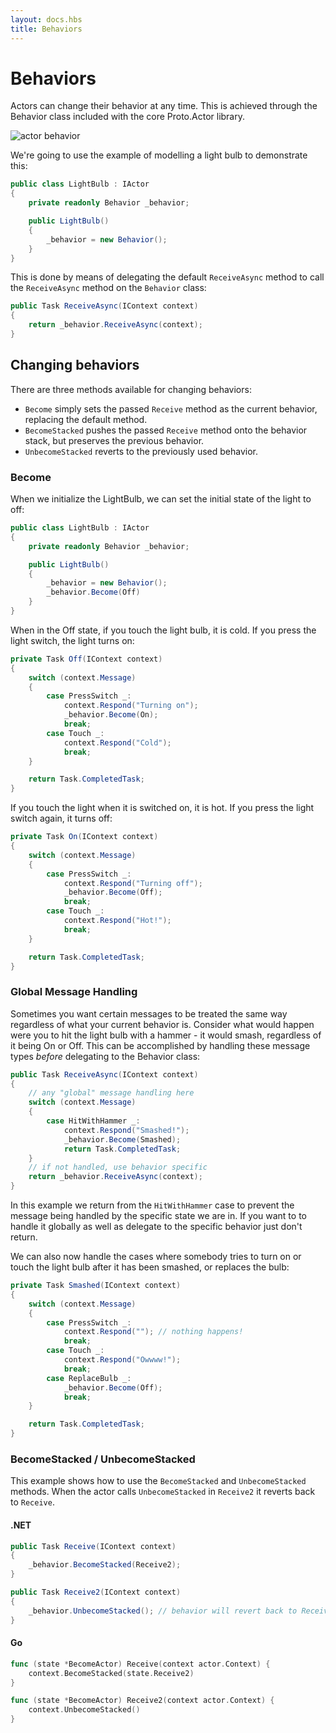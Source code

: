 ```yaml
---
layout: docs.hbs
title: Behaviors
---
```


# Behaviors

Actors can change their behavior at any time. This is achieved through the Behavior class included with the core Proto.Actor library.

![actor behavior](images/Behaviors-blue.png)

We're going to use the example of modelling a light bulb to demonstrate this:

```csharp
public class LightBulb : IActor
{
    private readonly Behavior _behavior;

    public LightBulb()
    {
        _behavior = new Behavior();
    }
}
```

This is done by means of delegating the default `ReceiveAsync` method to call the `ReceiveAsync` method on the `Behavior` class:

```csharp
public Task ReceiveAsync(IContext context)
{
    return _behavior.ReceiveAsync(context);
}
```

## Changing behaviors

There are three methods available for changing behaviors:

- `Become` simply sets the passed `Receive` method as the current behavior, replacing the default method.
- `BecomeStacked` pushes the passed `Receive` method onto the behavior stack, but preserves the previous behavior.
- `UnbecomeStacked` reverts to the previously used behavior.

### Become

When we initialize the LightBulb, we can set the initial state of the light to off:

```csharp
public class LightBulb : IActor
{
    private readonly Behavior _behavior;

    public LightBulb()
    {
        _behavior = new Behavior();
        _behavior.Become(Off)
    }
}
```

When in the Off state, if you touch the light bulb, it is cold. If you press the light switch, the light turns on:

```csharp
private Task Off(IContext context)
{
    switch (context.Message)
    {
        case PressSwitch _:
            context.Respond("Turning on");
            _behavior.Become(On);
            break;
        case Touch _:
            context.Respond("Cold");
            break;
    }

    return Task.CompletedTask;
}
```

If you touch the light when it is switched on, it is hot. If you press the light switch again, it turns off:

```csharp
private Task On(IContext context)
{
    switch (context.Message)
    {
        case PressSwitch _:
            context.Respond("Turning off");
            _behavior.Become(Off);
            break;
        case Touch _:
            context.Respond("Hot!");
            break;
    }

    return Task.CompletedTask;
}
```

### Global Message Handling

Sometimes you want certain messages to be treated the same way regardless of what your current behavior is. Consider what would happen were you to hit the light bulb with a hammer - it would smash, regardless of it being On or Off. This can be accomplished by handling these message types _before_ delegating to the Behavior class:

```csharp
public Task ReceiveAsync(IContext context)
{
    // any "global" message handling here
    switch (context.Message)
    {
        case HitWithHammer _:
            context.Respond("Smashed!");
            _behavior.Become(Smashed);
            return Task.CompletedTask;
    }
    // if not handled, use behavior specific
    return _behavior.ReceiveAsync(context);
}
```

In this example we return from the `HitWithHammer` case to prevent the message being handled by the specific state we are in. If you want to to handle it globally as well as delegate to the specific behavior just don't return.

We can also now handle the cases where somebody tries to turn on or touch the light bulb after it has been smashed, or replaces the bulb:

```csharp
private Task Smashed(IContext context)
{
    switch (context.Message)
    {
        case PressSwitch _:
            context.Respond(""); // nothing happens!
            break;
        case Touch _:
            context.Respond("Owwww!");
            break;
        case ReplaceBulb _:
        	_behavior.Become(Off);
        	break;
    }

    return Task.CompletedTask;
}
```

### BecomeStacked / UnbecomeStacked

This example shows how to use the `BecomeStacked` and `UnbecomeStacked` methods. When the actor calls `UnbecomeStacked` in `Receive2` it reverts back to `Receive`.

#### .NET


```csharp
public Task Receive(IContext context)
{
    _behavior.BecomeStacked(Receive2);
}

public Task Receive2(IContext context)
{
    _behavior.UnbecomeStacked(); // behavior will revert back to Receive
}
```


#### Go


```go
func (state *BecomeActor) Receive(context actor.Context) {
    context.BecomeStacked(state.Receive2)
}

func (state *BecomeActor) Receive2(context actor.Context) {
    context.UnbecomeStacked()
}
```


